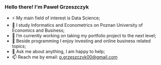 <!--
**pawel-grzeszczyk/Pawel-Grzeszczyk** is a ✨ _special_ ✨ repository because its `README.md` (this file) appears on your GitHub profile.

Here are some ideas to get you started:

- 🔭 I’m currently working on ...
- 🌱 I’m currently learning ...
- 👯 I’m looking to collaborate on ...
- 🤔 I’m looking for help with ...
- 💬 Ask me about ...
- 📫 How to reach me: ...
- 😄 Pronouns: ...
- ⚡ Fun fact: ...
-->

### Hello there! I'm Paweł Grzeszczyk
- ⚡ My main field of interest is Data Science;
- 🔭 I study Informatics and Econometrics on Poznan University of Economics and Business;
- 🌱 I’m currently working on taking my portfolio project to the next level;
- 👀 Beside programming I enjoy investing and online business related topics;
- 💬 Ask me about anything, I am happy to help;
- 📫 Reach me by email: p.grzeszczyk00@gmail.com
